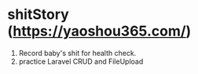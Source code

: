 # shitStory (https://yaoshou365.com/)
1. Record baby's  shit for health check.
2. practice Laravel CRUD and FileUpload
